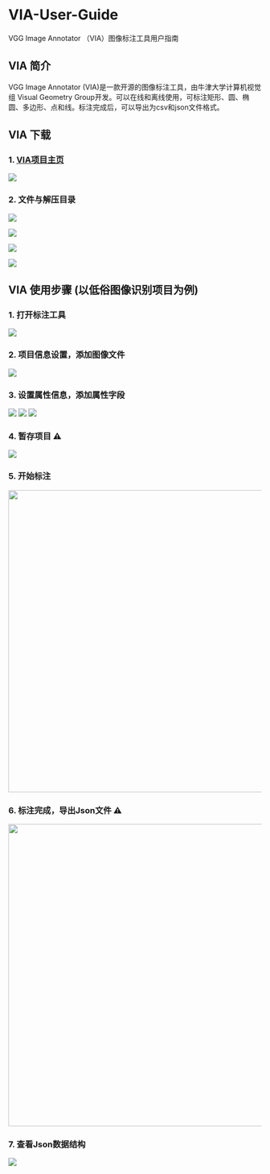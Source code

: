 # VIA-User-Guide
VGG Image Annotator （VIA）图像标注工具用户指南


## VIA 简介

VGG Image Annotator (VIA)是一款开源的图像标注工具，由牛津大学计算机视觉组 Visual Geometry Group开发。可以在线和离线使用，可标注矩形、圆、椭圆、多边形、点和线。标注完成后，可以导出为csv和json文件格式。

## VIA 下载

### 1.  [VIA项目主页](http://www.robots.ox.ac.uk/~vgg/software/via/)
![](assets/step-000.png)


### 2. 文件与解压目录

![](assets/step-001.png)

![](assets/step-002.png)

![](assets/step-003.png)

![](assets/step-004.png)

## VIA 使用步骤 (以低俗图像识别项目为例)

### 1. 打开标注工具

![](assets/VIA_guide_001.png)

### 2. 项目信息设置，添加图像文件

![](assets/VIA_guide_002.png)

### 3. 设置属性信息，添加属性字段
![](assets/VIA_guide_003.png)
![](assets/VIA_guide_004.png)
![](assets/VIA_guide_005.png)

### 4. 暂存项目 ⚠️
![](assets/VIA_guide_006.png)

### 5. 开始标注
<img src="./assets/VIA_guide_007.png" width="600"> 

### 6. 标注完成，导出Json文件 ⚠️
<img src="./assets/VIA_guide_008.png" width="600"> 

### 7. 查看Json数据结构
![](assets/VIA_guide_009.png)